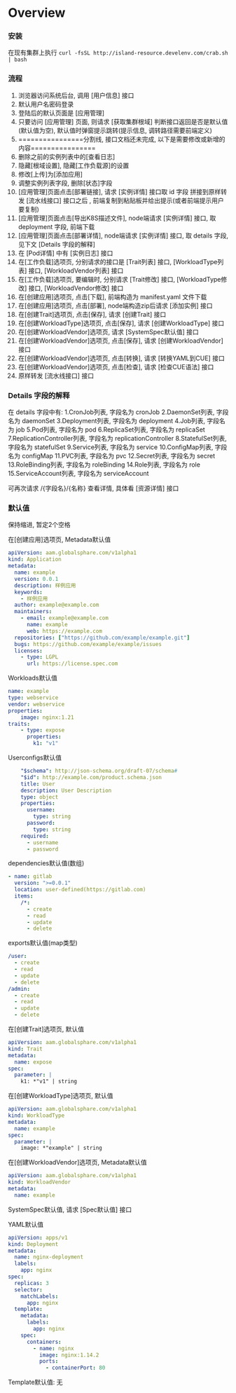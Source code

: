 
# Overview

### 安装

在现有集群上执行
`curl -fsSL http://island-resource.develenv.com/crab.sh | bash`

### 流程

1. 浏览器访问系统后台, 调用 [用户信息] 接口
2. 默认用户名密码登录
3. 登陆后的默认页面是 [应用管理]
4. 只要访问 [应用管理] 页面, 则请求 [获取集群根域] 判断接口返回是否是默认值(默认值为空), 默认值时弹窗提示跳转(提示信息, 调转路径需要前端定义)
5. ================分割线, 接口文档还未完成, 以下是需要修改或新增的内容================
6. 删除之前的实例列表中的[查看日志]
7. 隐藏[根域设置], 隐藏[工作负载源]的设置
8. 修改[上传]为[添加应用]
9. 调整实例列表字段, 删除[状态]字段
10. [应用管理]页面点击[部署链接], 请求 [实例详情] 接口取 id 字段 拼接到原样转发 [流水线接口] 接口之后 , 前端复制到粘贴板并给出提示(或者前端提示用户要复制)
11. [应用管理]页面点击[导出K8S描述文件], node端请求 [实例详情] 接口, 取 deployment 字段, 前端下载
12. [应用管理]页面点击[部署详情], node端请求 [实例详情] 接口, 取 details 字段, 见下文 [Details  字段的解释]
13. 在 [Pod详情] 中有 [实例日志] 接口
14. 在[工作负载]选项页, 分别请求的接口是 [Trait列表] 接口, [WorkloadType列表] 接口, [WorkloadVendor列表] 接口
15. 在[工作负载]选项页, 要编辑时, 分别请求  [Trait修改] 接口, [WorkloadType修改] 接口, [WorkloadVendor修改] 接口
16. 在[创建应用]选项页, 点击[下载], 前端构造为 manifest.yaml 文件下载
17. 在[创建应用]选项页, 点击[部署], node端构造zip后请求 [添加实例] 接口
18. 在[创建Trait]选项页, 点击[保存], 请求 [创建Trait] 接口
19. 在[创建WorkloadType]选项页, 点击[保存], 请求 [创建WorkloadType] 接口
20. 在[创建WorkloadVendor]选项页, 请求 [SystemSpec默认值] 接口
21. 在[创建WorkloadVendor]选项页, 点击[保存], 请求 [创建WorkloadVendor] 接口
22. 在[创建WorkloadVendor]选项页, 点击[转换], 请求 [转换YAML到CUE] 接口
23. 在[创建WorkloadVendor]选项页, 点击[检查], 请求 [检查CUE语法] 接口
24. 原样转发 [流水线接口] 接口

### Details  字段的解释

在 details 字段中有:
1.CronJob列表, 字段名为 cronJob
2.DaemonSet列表, 字段名为 daemonSet
3.Deployment列表, 字段名为 deployment
4.Job列表, 字段名为 job
5.Pod列表, 字段名为 pod
6.ReplicaSet列表, 字段名为 replicaSet 
7.ReplicationController列表, 字段名为 replicationController
8.StatefulSet列表, 字段名为 statefulSet
9.Service列表, 字段名为 service
10.ConfigMap列表, 字段名为 configMap
11.PVC列表, 字段名为 pvc
12.Secret列表, 字段名为 secret
13.RoleBinding列表, 字段名为 roleBinding
14.Role列表, 字段名为 role
15.ServiceAccount列表, 字段名为 serviceAccount

可再次请求 /{字段名}/{名称} 查看详情, 具体看 [资源详情] 接口




### 默认值

保持缩进, 暂定2个空格

在[创建应用]选项页, Metadata默认值
```yaml
apiVersion: aam.globalsphare.com/v1alpha1
kind: Application
metadata:
  name: example
  version: 0.0.1
  description: 样例应用
  keywords:
    - 样例应用
  author: example@example.com
  maintainers:
    - email: example@example.com
      name: example
      web: https://example.com
  repositories: ["https://github.com/example/example.git"]
  bugs: https://github.com/example/example/issues
  licenses:
    - type: LGPL
      url: https://license.spec.com
```

Workloads默认值
```yaml
name: example
type: webservice
vendor: webservice
properties:
    image: nginx:1.21
traits:
    - type: expose
      properties:
        k1: "v1"
```

Userconfigs默认值
```yaml
    "$schema": http://json-schema.org/draft-07/schema#
    "$id": http://example.com/product.schema.json
    title: User
    description: User Description
    type: object
    properties:
      username:
        type: string
      password:
        type: string
    required:
      - username
      - password
```

dependencies默认值(数组)
```yaml
- name: gitlab
  version: ">=0.0.1"
  location: user-defined(https://gitlab.com)
  items:
    /*:
      - create
      - read
      - update
      - delete
```

exports默认值(map类型)
```yaml
/user:
  - create
  - read
  - update
  - delete
/admin:
  - create
  - read
  - update
  - delete
```

在[创建Trait]选项页, 默认值
```yaml
apiVersion: aam.globalsphare.com/v1alpha1
kind: Trait
metadata:
  name: expose
spec:
  parameter: |
    k1: *"v1" | string

```

在[创建WorkloadType]选项页, 默认值
```yaml
apiVersion: aam.globalsphare.com/v1alpha1
kind: WorkloadType
metadata:
  name: example
spec:
  parameter: |
    image: *"example" | string
```

在[创建WorkloadVendor]选项页, Metadata默认值
```yaml
apiVersion: aam.globalsphare.com/v1alpha1
kind: WorkloadVendor
metadata:
  name: example
```

SystemSpec默认值, 请求 [Spec默认值] 接口

YAML默认值
```yaml
apiVersion: apps/v1
kind: Deployment
metadata:
  name: nginx-deployment
  labels:
    app: nginx
spec:
  replicas: 3
  selector:
    matchLabels:
      app: nginx
  template:
    metadata:
      labels:
        app: nginx
    spec:
      containers:
        - name: nginx
          image: nginx:1.14.2
          ports:
            - containerPort: 80
```

Template默认值: 无

